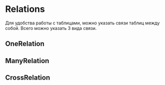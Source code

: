 # Relations

Для удобства работы с таблицами, можно указать связи таблиц между собой. Всего можно указать 3 вида связи.

## OneRelation

## ManyRelation

## CrossRelation
